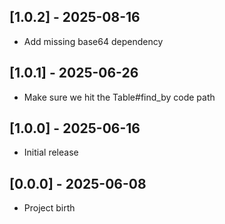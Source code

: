 ## [1.0.2] - 2025-08-16

- Add missing base64 dependency

## [1.0.1] - 2025-06-26

- Make sure we hit the Table#find_by code path

## [1.0.0] - 2025-06-16

- Initial release

## [0.0.0] - 2025-06-08

- Project birth
